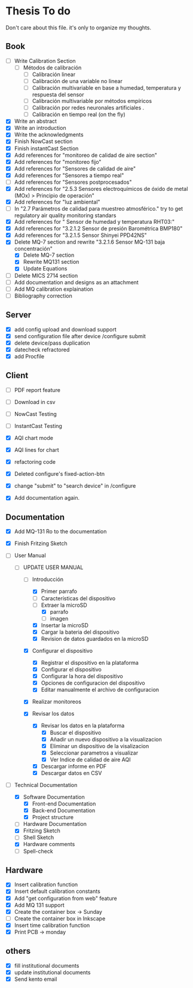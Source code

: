 # Thesis To do

Don't care about this file. it's only to organize my thoughts.

## Book
- [ ] Write Calibration Section
  - [ ] Métodos de calibración
  	- [ ] Calibración linear
  	- [ ] Calibración de una variable no linear
  	- [ ] Calibración multivariable en base a humedad, temperatura y respuesta del sensor
  	- [ ] Calibración multivariable por métodos empíricos
  	- [ ] Calibración por redes neuronales artificiales .  
  	- [ ] Calibración en tiempo real (on the fly)
- [x] Write an abstract
- [x] Write an introduction
- [x] Write the acknowledgments
- [x] Finish NowCast section
- [x] Finish instantCast Section
- [x] Add references for "monitoreo de calidad de aire section"
- [x] Add references for "monitoreo fijo"
- [x] Add references for "Sensores de calidad de aire"
- [x] Add references for "Sensores a tiempo real"
- [ ] Add references  for "Sensores postprocesados"
- [x] Add references for "2.5.3 Sensores electroquímicos de óxido de metal (MOx) > Principio de operación"
- [x] Add references for "luz ambiental"
- [ ] In "2.7 Parámetros de calidad para muestreo atmosférico." try to get regulatory air quality monitoring standars
- [x] Add references for " Sensor de humedad y temperatura RHT03:"
- [x] Add references for "3.2.1.2 Sensor de presión Barométrica BMP180"
- [x] Add references for "3.2.1.5 Sensor Shinyei PPD42NS"
- [x] Delete MQ-7 section and rewrite "3.2.1.6 Sensor MQ-131 baja concentración"
  - [x] Delete MQ-7 section
  - [x] Rewrite MQ131 section
  - [x] Update Equations
- [ ] Delete MICS 2714 section
- [ ] Add documentation and designs as an attachment
- [ ] Add MQ calibration explaination
- [ ] Bibliography correction

## Server
- [x] add config upload and download support
- [x] send configuration file after device /configure submit
- [x] delete device/pass duplication
- [x] datecheck refractored
- [x] add Procfile

## Client

- [ ] PDF report feature
- [ ] Download in csv
- [ ] NowCast Testing
- [ ] InstantCast Testing
- [x] AQI chart mode
- [x] AQI lines for chart
- [x] refactoring code
- [x] Deleted configure's fixed-action-btn
- [x] change "submit" to "search device" in /configure
- [x] Add documentation again.


## Documentation

- [x] Add MQ-131 Ro to the documentation
- [x] Finish Fritzing Sketch

- [ ] User Manual
  - [ ] UPDATE USER MANUAL
	- [ ] Introducción
		- [x] Primer parrafo
		- [ ] Características del dispositivo
		- [ ] Extraer la microSD
			- [x] parrafo
			- [ ] imagen
		- [x] Insertar la microSD
		- [x] Cargar la bateria del dispositivo
		- [x] Revision de datos guardados en la microSD
	- [x] Configurar el dispositivo
		- [x] Registrar el dispositivo en la plataforma
		- [x] Configurar el dispositivo
		- [x] Configurar la hora del dispositivo
		- [x] Opciones de configuracion del dispositivo
		- [x] Editar manualmente el archivo de configuracion

	- [x] Realizar monitoreos

	- [x] Revisar los datos
		- [x] Revisar los datos en la plataforma
			- [x] Buscar el dispositivo
			- [x] Añadir un nuevo dispositivo a la visualizacion
			- [x] Eliminar un dispositivo de la visalizacion
			- [x] Seleccionar parametros a visualizar
			- [x] Ver Indice de calidad de aire AQI
		- [x] Descargar informe en PDF
		- [x] Descargar datos en CSV

- [ ] Technical Documentation
	- [x] Software Documentation
		- [x] Front-end Documentation
		- [x] Back-end Documentation
		- [x] Project structure
	- [ ] Hardware Documentation
	 - [x] Fritzing Sketch
	 - [ ] Shell Sketch
	 - [x] Hardware comments
	- [ ] Spell-check

## Hardware

- [x] Insert calibration function
- [x] Insert default calibration constants
- [x] Add "get configuration from web" feature
- [x] Add MQ 131 support
- [x] Create the container box -> Sunday
- [ ] Create the container box in Inkscape
- [x] Insert time calibration function
- [x] Print PCB -> monday

## others

- [x] fill institutional documents
- [x] update institutional documents
- [x] Send kento email
